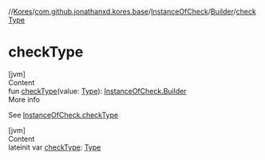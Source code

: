 //[Kores](../../../index.md)/[com.github.jonathanxd.kores.base](../../index.md)/[InstanceOfCheck](../index.md)/[Builder](index.md)/[checkType](check-type.md)



# checkType  
[jvm]  
Content  
fun [checkType](check-type.md)(value: [Type](https://docs.oracle.com/javase/8/docs/api/java/lang/reflect/Type.html)): [InstanceOfCheck.Builder](index.md)  
More info  


See [InstanceOfCheck.checkType](../check-type.md)

  


[jvm]  
Content  
lateinit var [checkType](check-type.md): [Type](https://docs.oracle.com/javase/8/docs/api/java/lang/reflect/Type.html)  




